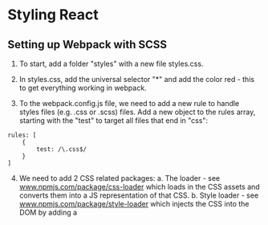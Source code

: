 # Styling React

## Setting up Webpack with SCSS

1. To start, add a folder "styles" with a new file styles.css.

2. In styles.css, add  the universal selector "*" and add the color red - this to get everything working in webpack.  

3.  To the webpack.config.js file, we need to add a new rule to handle styles files (e.g. .css or .scss) files.
Add  a new object to the rules array, starting with the "test" to target all files that end in "css":
```
rules: [
    {
        test: /\.css$/
    }
]

```

4. We need to add 2 CSS related packages:
a. The loader - see www.npmjs.com/package/css-loader which loads in the CSS assets and converts them into a JS representation of that CSS.
b. Style loader - see www.npmjs.com/package/style-loader which injects the CSS into the DOM by adding a <style> tag.

5. To install the loaders:
```
> yarn add style-loader@0.18.2 css-loader@0.28.4
```
Instead of using "loader", we will use "use" which allows for an array of loaders:
```
rules: [
    {
        test: /\.css$/,
        use: [
            'style-loader',
            'css-loader'
        ]
    }
]
```

6. Import the styles.css file in app.js which at this point, changes all the font to red:
```
import './styles/styles.css';
```
NOTE: this import is very inefficient and will be changed later.

7. Next will setup SCSS - see sass-lang.com.  From the "Learn SASS" and then "Variables" menu,  there's examples of the different usages of SCSS and SASS, e.g. {} and ";" as opposed to no {} and no ";".  This class will be using SCSS - e.g. {} and ";".

8. The file style.css is changed to style.scss and in the webpack.config.js, change the test for "css" to "scss".
In the styles.scss file, add the variable for "brand-color" - now the simple SCSS has the following code:
```
$brand-color: blue;

* {
    color: $brand-color;
}
```
9. For SCSS, we need another loader and compiler (as we did with babel and babel-core):
```
yarn add sass-loader@6.0.6 node-sass@4.5.3
```
And then in webpack.config.js, add the new loader:
```
{
    test: /\.scss$/,
    use: [
        'style-loader',
        'css-loader',
        'sass-loader'
    ]
}
```
With these changes in place, the font is blue.

## Architecture and Header Styles

1. As with the components, we will break up the styles into different files, starting with "base".
NOTE: "partial" SCSS files begin with "_".  When the partial is imported, you leave off the extension and the underscore, e.g. to import _base.scss in the "base" folder:
```
@import 'base/base'
```

2.  Inside _base.scss, we set up a number of "base" type styles, including fonts.

3. In this course we will use "rem" instead of "px" since "rem" has better accessibility.  To convert rem's into base 10, we set a global font-size to 62.5%.   For example, if 1 rem = 16px, 16*.625 = 10 - so we end up using a base 10 system.  Likewise, 2.2 rem's converts to 22 px.  Setting the body font-size to 1.6 rem = 16px.

4. Add a "components" folder to the "styles" folder where all the SCSS files per component will reside, starting with the header file (partial file) - it will need to be imported as with the base partial.

5. Add the header style to the header component div tag - recall that we need to use "className" in JSX.

6. Instead of using nested selectors like this:
```
.header {
    h1 {

    }
}
```
We will use separate selectors using BEM - block element modifier - notation, e.g. .header__title (note the double underscore) - here we're modifying an element of the header bloc (see getbem.com for more information):
e.g.
```
.header {

}
.header__title {

}
```
## CSS Reset

1. All browsers have a different set of default values.  If we don't reset them, they will behave differently.  To fix that, we will use a plugin, in this case, Normalize.css (see https://necolas.github.io/normalize.css/):
```
> yarn add normalize.css@7.0.0
```

2. Use use the normalize.css module, we need to make a couple of changes:
a. Import the file from the node_modules folder in app.js - note that it's imported BEFORE the styles file.
```
import React from 'react';
import ReactDOM from 'react-dom';

import 'normalize.css/normalize.css';
import './styles/styles.scss';

```
b. We need to fix our webpack.config.js since we're currently only allowing for .scss files.  If we change the "test" to "/\.s?css$/" the first "s" is optional, allowing for both .scss and .css files.

## Theming with Variables

1. Here we're going to break out common values that are used all over the application - for example hex color codes and common spacing values (e.g. 1.6rem).  The variables will be located in a new file /base/_settings.scss.

2. Import the new file _settings.scss as the first import in styles.scss.  

3. First variables added were for the hex-colors, $off-white and $off-black.
Challenge is to add a new variable, m-size (for medium size) as we had done for the $off-black and $off-white colors.

4. Create a _container.scss to center all the content on the screen - this was put in the "components" folders - seems like this should have gone in the base folder....

5. In the Header component, we only want to center the text and not the blue bar behind it - we have to add another div tag that will use the "container" class.  Repeat this same thing in the IndecisionApp component to center everything except the OptionModal component.

6. Challenge is to create a new variable "dark-blue" that will change the body background color - here we just needed to add a background-color to the body element defined in _base.scss....

## Big Buttons and Options List

1. Styling the big button - add a new file under components - _buttons.scss with a class big-button.  
The purple color is added to _styles.scss.   In the big-buttom class, we use the SCSS function "darken" to add a darker border to the bottom of the buttom to add a 3-D effect.  For documentation, search for "sass reference functions".  See the list of HSL functions (Hue Saturation Lightness).

2. To make the button look disabled, we use the built in "disabled" class and change the opacity:
```
.big-button:disabled {
    opacity: .5;
}
```

3. To add the pointer to enabled buttons and the default cursor to disabled buttons, the following was added to the _base.scss:
```
button {
    cursor: pointer;
}

button:disabled {
    cursor: default;
}
```

4. Using the BEM naming convention, we added a modifier to the .button class - in this case, the modifier name is attached to the block (in this case "button", which is a poorly named class) by 2 dashes, e.g. .button--link.   To use the latter modifier class, see this usage in the Options component:
```
<button
    className="button button--link"
    onClick={props.handleDeleteOptions}
>
    Remove All
</button>

```
## Styling the Options List

1. To handle styling the Options list, add a new file _widget.scss in the components folder and import as required.

2. To test and use the initial widget-header style, the Options component button is moved into it's own 'div' tag along with a new 'H3' tag.

3. To get the "Your Options" and "Remove All"  to appear on the same line and pushed to the left and right respectively, we use flexbox.  To do this, 2 properties are needed, display=flex and justify-content=space-between, where in the latter, all extra space is distributed evenly between the 2 elements:
```
    display: flex;
    justify-content: space-between;
```

4. Challenge is to add a element selector to reduce the amount of space around the H3 header element used in the Options component.  Using the BEM notation (block is header, element is title):
```
.header__title {
    margin: 0;
}
```

5. The background color for the widget style is added to the IndecisionApp component around the Options and AddOption components so that those entire blocks are the light blue color - although "blue" looks more purple to me.

6. Challenge is to style the message text that says "Please add an option to get started!":
a. Create a widget element selector (message) and use it on the "p" tag.
b. Set the color to $off-white
c. No margin
d. Use a padding of $l-size.
e. Center the text - e.g. text-align=center
f. Set the bottom border to a 1px solid border - color is a lighted version of the $light-blue (10% lighter).


## Styling the Option Item

1. Add a new file to the components folder, _option.scss to hold all the styles for the Option component - that includes the text and remove button.  In the option block, like we did previously, we'll use "flex" to evenly distribute the space.

2. To add a count number before each item in the list, map function in the Options component is modified to use the "index" parameter - then use the index + 1 as a new prop to the Option component.  Then in the Option component, place the text in a "p" tag with the count prop.

3. To handle the form (text, edit box, and button), add a new partial file _add-option.scss.

4. The input box uses flex and resizes with the window size, the button size remains the same.

5. Note: in the comments, there's an issue with text that's too long for the input - it will override the text area.  This solution was applied to the option__text style:
```
{
    word-wrap: break-word;
    overflow-wrap: break-word;
    width: 80%;
}
```

6. To make the input take up all available space:
```
.add-option__input {
    flex-grow: 1;
}
```

7. To add a border just to the bottom, first set the border to "none" and then style the border bottom.

## Styling React-Modal

1. To style this third party code, Andrew uses the Google debug to see what classes are used by the react-modal component.  We'll be modifying these classes to make the modal look like we want.

2. Create a new file _modal.scss in the components folder and import as usual.  The first class targeted is the ReactModalPortal.  Changing the opacity to 0 allows us to transition the modal's appearance gradually - that is, a opacity=0 means it doesn't initially appear....

3. The transition occurs in the ReactModal__Overlay style where we transition using the opacity property:
```
.ReactModalPortal .ReactModal__Overlay {
    transition: opacity 200ms ease-in-out;
}
```

We set the opacity to 1 in the modifier ReactModal__Overlay--after-open - note again you can see all these classes once the modal is shown.  We're modifying the existing class styles.
```
.ReactModalPortal .ReactModal__Overlay--after-open {
    opacity: 1;
}
```

4. To modify how the modal closes, we first added another property to the modal, closeTimeoutMS and set it to 4000 (e.g. 4 seconds) so we could see the classes that are available while the modal is closing.  We then set the latter property to 200 and added to our styles the ReactModal__Overlay--before-close to set the opacity back to 0:
```
ReactModalPortal .ReactModal__Overlay--before-close {
    opacity: 0;
}
```

5. To modify the contents of the react-modal, use the property "className" - e.g. here we define a new class "modal":
```
<Modal
    isOpen={!!props.selectedOption}
    onRequestClose={props.handleClearSelectedOption}
    contentLabel="Selected Option"
    closeTimeoutMS={200}
    className="modal"
>

```

This gets a bit complicated since I'm not sure who could really easily figure this out...anyway, now that we've replaced the styling, we have to go back to the overlay override, and add some positioning styling using flex (top 3 styling attributes are flex):
```
.ReactModalPortal .ReactModal__Overlay {
    align-items: center;
    display: flex;
    justify-content: center;
    transition: opacity 200ms ease-in-out;
}
```

At this point, you end up with a tiny dialog in the middle of the screen with text centered.

6. The issue with word break is addressed by Andrew using word-break=break all.  This fixes the issue in the dialog and in the options list (see option__text)
```
modal__body {
    font-size: 2rem;
    font-weight: 300;
    margin: 0 0 $l-size 0;
    word-break: break-all;
}
```
## Mobile Considerations

1. To handle mobile, in index.html, we added metadata to set the viewport.
```
<meta name="viewport" content="key=value, otherkey=othervalue,..">
```

The content key/value is width=device-width which will override the iOS default of 980 pixels and the Android default of about 800 pixels.  This tells the viewport to use the devices actual width.
```
<meta name="viewport" content="width=device-width, initial-scale=1">
```

To test this, in the console, select the device toolbar before you make this change, selecting one of the iPhone (e.g. iPhone 6).  Then add this metadata, and you will see the UI scale appropriately.

2. We will also tweak the UI to remove some spacing for mobile and in the form, make the edit box take up the entire width with the button below the edit box, also taking up the entire width.

3. In the add-option styles, add the media query (a CSS feature) with the condition of min-width - meaning that the following styles apply to all widths greater than the min-width value.  In conjunction with this media query, we added the default flex-direction=column to the .add-option style (e.g. "row" is the default, but adding this property specifically allows us to override it in the media query and set it back to row).
```
/* For large devices */
@media (min-width: 45rem) {
    .add-option {
        flex-direction: row;
    }
}
```

4. Challenge is to correct the bottom margin in the header and button partial styles so that for smaller devices the bottom margin is the $m-size instead of the $l-size - e.g. add the media query to those files as we did above.
